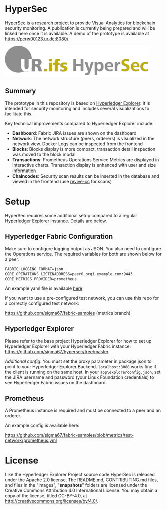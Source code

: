 # HyperSec

HyperSec is a research project to provide Visual Analytics for blockchain security monitoring.
A publication is currently being prepared and will be linked here once it is available. A demo of the prototype is available at https://pcrw00123.ur.de:8080/.

![](client/src/static/images/logo_small.png)

## Summary
The prototype in this repository is based on [Hyperledger Explorer](https://github.com/hyperledger/blockchain-explorer).
It is intended for security monitoring and includes several visualizations to facilitate this.

Key technical improvements compared to Hyperledger Explorer include:

- **Dashboard**: Fabric JIRA issues are shown on the dashboard
- **Network**: The network structure (peers, orderers) is visualized in the network view. Docker Logs can be inspected from the frontend
- **Blocks**: Blocks display is more compact, transaction detail inspection was moved to the block modal
- **Transactions**: Prometheus Operations Service Metrics are displayed in interactive charts. Transaction display is enhanced with user and size information
- **Chaincodes**: Security scan results can be inserted in the database and viewed in the frontend (use [revive-cc](https://github.com/sigma67/revive-cc) for scans)



# Setup

HyperSec requires some additional setup compared to a regular Hyperledger Explorer instance. Details are below.

## Hyperledger Fabric Configuration

Make sure to configure logging output as JSON. You also need to configure the Operations service. The required variables for both are shown below for a peer:

```
FABRIC_LOGGING_FORMAT=json
CORE_OPERATIONS_LISTENADDRESS=peer0.org1.example.com:9443
CORE_METRICS_PROVIDER=prometheus
```

An example yaml file is available [here](https://github.com/sigma67/fabric-samples/blob/metrics/test-network/docker/docker-compose-test-net.yaml).


If you want to use a pre-configured test network, you can use this repo for a correctly configured test network:

https://github.com/sigma67/fabric-samples (metrics branch)

## Hyperledger Explorer
Please refer to the base project Hyperledger Explorer for how to set up Hyperledger Explorer with your Hyperledger Fabric instance: https://github.com/sigma67/hypersec/tree/master

*Additional config*: You must set the proxy parameter in package.json to point to your Hyperledger Explorer Backend. `localhost:8080` works fine if the client is running on the same host.
In your `app\explorerconfig.json`, set the JIRA username and password (your Linux Foundation credentials) to see Hyperledger Fabric issues on the dashboard.

## Prometheus
A Prometheus instance is required and must be connected to a peer and an orderer.

An example config is available here:

https://github.com/sigma67/fabric-samples/blob/metrics/test-network/prometheus.yml

# License

Like the Hyperledger Explorer Project source code HyperSec is released under the Apache 2.0 license. The README.md, CONTRIBUTING.md files, and files in the "images", "__snapshots__" folders are licensed under the Creative Commons Attribution 4.0 International License. You may obtain a copy of the license, titled CC-BY-4.0, at http://creativecommons.org/licenses/by/4.0/.
